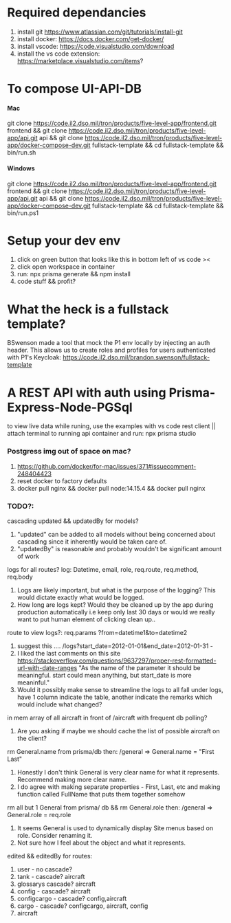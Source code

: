 # Required dependancies
1. install git https://www.atlassian.com/git/tutorials/install-git
2. install docker: https://docs.docker.com/get-docker/
3. install vscode: https://code.visualstudio.com/download
4. install the vs code extension: https://marketplace.visualstudio.com/items?
# To compose UI-API-DB
#### Mac
git clone https://code.il2.dso.mil/tron/products/five-level-app/frontend.git frontend && git clone https://code.il2.dso.mil/tron/products/five-level-app/api.git api && git clone https://code.il2.dso.mil/tron/products/five-level-app/docker-compose-dev.git fullstack-template && cd fullstack-template && bin/run.sh
#### Windows
git clone https://code.il2.dso.mil/tron/products/five-level-app/frontend.git frontend && git clone https://code.il2.dso.mil/tron/products/five-level-app/api.git api && git clone https://code.il2.dso.mil/tron/products/five-level-app/docker-compose-dev.git fullstack-template && cd fullstack-template && bin/run.ps1
# Setup your dev env
1. click on green button that looks like this in bottom left of vs code >< 
2. click open workspace in container
3. run: npx prisma generate && npm install
4. code stuff && profit?
# What the heck is a fullstack template?
BSwenson made a tool that mock the P1 env locally by injecting an auth header. This allows us to create roles and profiles for users authenticated with P1's Keycloak: https://code.il2.dso.mil/brandon.swenson/fullstack-template
# A REST API with auth using Prisma-Express-Node-PGSql
to view live data while runing, use the examples with vs code rest client || attach terminal to running api container and run: npx prisma studio
### Postgress img out of space on mac?
1. https://github.com/docker/for-mac/issues/371#issuecomment-248404423
2. reset docker to factory defaults
3. docker pull nginx && docker pull node:14.15.4 && docker pull nginx
### TODO?:
cascading updated && updatedBy for models?
1. "updated" can be added to all models without being concerned about cascading since it inherently would be taken care of.
2. "updatedBy" is reasonable and probably wouldn't be significant amount of work

logs for all routes? log: Datetime, email, role, req.route, req.method, req.body
1. Logs are likely important, but what is the purpose of the logging? This would dictate exactly what would be logged.
2. How long are logs kept? Would they be cleaned up by the app during production automatically i.e keep only last 30 days or would we really want to put human element of clicking clean up..

route to view logs?: req.params ?from=datetime1&to=datetime2
1. suggest this .... /logs?start_date=2012-01-01&end_date=2012-01-31 -
2. I liked the last comments on this site https://stackoverflow.com/questions/9637297/proper-rest-formatted-url-with-date-ranges "As the name of the parameter it should be meaningful. start could mean anything, but start_date is more meaninful."
3. Would it possibly make sense to streamline the logs to all fall under logs, have 1 column indicate the table, another indicate the remarks which would include what changed?

in mem array of all aircraft in front of /aircraft with frequent db polling?
1. Are you asking if maybe we should cache the list of possible aircraft on the client?

rm General.name from prisma/db then: /general => General.name = "First Last"
1. Honestly I don't think General is very clear name for what it represents. Recommend making more clear name.
2. I do agree with making separate properties - First, Last, etc and making function called FullName that puts them together somehow

rm all but 1 General from prisma/ db && rm General.role then: /general => General.role = req.role
1. It seems General is used to dynamically display Site menus based on role. Consider renaming it.
2. Not sure how I feel about the object and what it represents.

edited && editedBy for routes:
1. user - no cascade?
2. tank - cascade? aircraft
3. glossarys cascade? aircraft
4. config - cascade? aircraft
5. configcargo - cascade? config,aircraft
6. cargo - cascade? configcargo, aircraft, config
7. aircraft